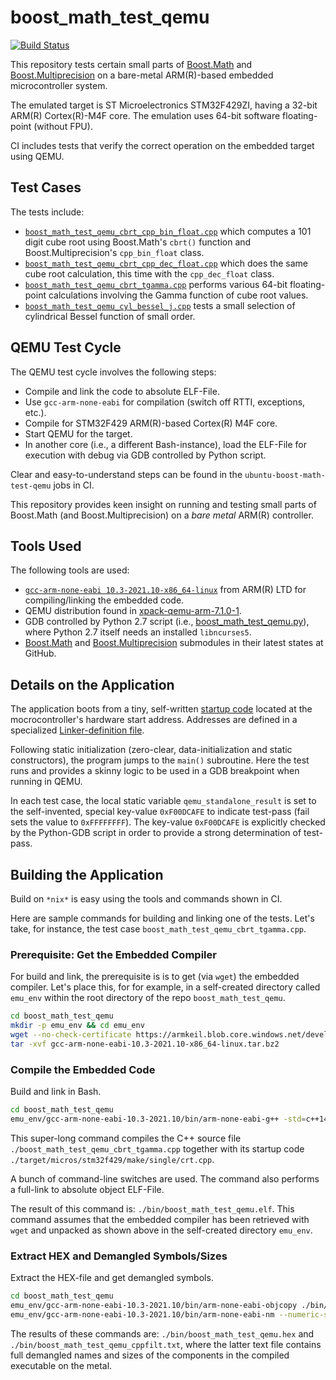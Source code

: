 boost_math_test_qemu
==================

[![Build Status](https://github.com/ckormanyos/boost_math_test_qemu/actions/workflows/boost_math_test_qemu.yml/badge.svg)](https://github.com/ckormanyos/boost_math_test_qemu/actions)

This repository tests certain small parts of
[Boost.Math](https://github.com/boostorg/math)
and
[Boost.Multiprecision](https://github.com/boostorg/multiprecision)
on a bare-metal ARM(R)-based embedded microcontroller system.

The emulated target is ST Microelectronics STM32F429ZI,
having a 32-bit ARM(R) Cortex(R)-M4F core.
The emulation uses 64-bit software floating-point (without FPU).

CI includes tests that verify the correct operation on the
embedded target using QEMU.

## Test Cases

The tests include:
  - [`boost_math_test_qemu_cbrt_cpp_bin_float.cpp`](./boost_math_test_qemu_cbrt_cpp_bin_float.cpp) which computes a $101$ digit cube root using Boost.Math's `cbrt()` function and Boost.Multiprecision's `cpp_bin_float` class.
  - [`boost_math_test_qemu_cbrt_cpp_dec_float.cpp`](./boost_math_test_qemu_cbrt_cpp_dec_float.cpp) which does the same cube root calculation, this time with the `cpp_dec_float` class.
  - [`boost_math_test_qemu_cbrt_tgamma.cpp`](./boost_math_test_qemu_cbrt_tgamma.cpp) performs various 64-bit floating-point calculations involving the Gamma function of cube root values.
  - [`boost_math_test_qemu_cyl_bessel_j.cpp`](./boost_math_test_qemu_cyl_bessel_j.cpp) tests a small selection of cylindrical Bessel function of small order.

## QEMU Test Cycle

The QEMU test cycle involves the following steps:
  - Compile and link the code to absolute ELF-File.
  - Use `gcc-arm-none-eabi` for compilation (switch off RTTI, exceptions, etc.).
  - Compile for STM32F429 ARM(R)-based Cortex(R) M4F core.
  - Start QEMU for the target.
  - In another core (i.e., a different Bash-instance), load the ELF-File for execution with debug via GDB controlled by Python script.

Clear and easy-to-understand steps can be found in the
`ubuntu-boost-math-test-qemu` jobs in CI.

This repository provides keen insight on running and testing
small parts of Boost.Math (and Boost.Multiprecision)
on a _bare_ _metal_ ARM(R) controller.

## Tools Used

The following tools are used:
  - [`gcc-arm-none-eabi 10.3-2021.10-x86_64-linux`](https://developer.arm.com/downloads/-/gnu-rm) from ARM(R) LTD for compiling/linking the embedded code.
  - QEMU distribution found in [xpack-qemu-arm-7.1.0-1](https://github.com/xpack-dev-tools/qemu-arm-xpack/releases).
  - GDB controlled by Python 2.7 script (i.e., [boost_math_test_qemu.py](./target/build/boost_math_test_qemu.py)), where Python 2.7 itself needs an installed `libncurses5`.
  - [Boost.Math](https://github.com/boostorg/math) and [Boost.Multiprecision](https://github.com/boostorg/multiprecision) submodules in their latest states at GitHub.

## Details on the Application

The application boots from a tiny, self-written
[startup code](./target/micros/stm32f429/make/single/crt.cpp)
located at the mocrocontroller's hardware start address.
Addresses are defined in a specialized
[Linker-definition file](./target/micros/stm32f429/make/stm32f429.ld).

Following static initialization (zero-clear, data-initialization
and static constructors), the program jumps to
the `main()` subroutine. Here the test runs and provides
a skinny logic to be used in a GDB breakpoint when running
in QEMU.

In each test case, the local static variable `qemu_standalone_result`
is set to the self-invented, special key-value `0xF00DCAFE`
to indicate test-pass (fail sets the value to `0xFFFFFFFF`).
The key-value `0xF00DCAFE` is explicitly checked by the Python-GDB script
in order to provide a strong determination of test-pass.

## Building the Application

Build on `*nix*` is easy using the tools and commands
shown in CI.

Here are sample commands for building and linking one of the tests.
Let's take, for instance, the test case `boost_math_test_qemu_cbrt_tgamma.cpp`.

### Prerequisite: Get the Embedded Compiler

For build and link, the prerequisite is is to get (via `wget`) the embedded
compiler. Let's place this, for for example, in a self-created
directory called `emu_env` within the root directory of the repo
`boost_math_test_qemu`.


```sh
cd boost_math_test_qemu
mkdir -p emu_env && cd emu_env
wget --no-check-certificate https://armkeil.blob.core.windows.net/developer/Files/downloads/gnu-rm/10.3-2021.10/gcc-arm-none-eabi-10.3-2021.10-x86_64-linux.tar.bz2
tar -xvf gcc-arm-none-eabi-10.3-2021.10-x86_64-linux.tar.bz2
```

### Compile the Embedded Code

Build and link in Bash.

```sh
cd boost_math_test_qemu
emu_env/gcc-arm-none-eabi-10.3-2021.10/bin/arm-none-eabi-g++ -std=c++14 -Wall -Wextra -Wpedantic -O2 -g -gdwarf-2 -ffunction-sections -fdata-sections -x c++ -fno-rtti -fno-use-cxa-atexit -fno-exceptions -fno-nonansi-builtins -fno-threadsafe-statics -fno-enforce-eh-specs -ftemplate-depth=128 -mcpu=cortex-m4 -mtune=cortex-m4 -mthumb -mfloat-abi=soft -mno-unaligned-access -mno-long-calls -DBOOST_MATH_TEST_QEMU_STANDALONE_MAIN -I. -I../boost-root ./boost_math_test_qemu_cbrt_tgamma.cpp ./target/micros/stm32f429/make/single/crt.cpp -nostartfiles -Wl,--gc-sections -Wl,-Map,./bin/boost_math_test_qemu.map -T ./target/micros/stm32f429/make/stm32f429.ld -Wl,--print-memory-usage --specs=nano.specs --specs=nosys.specs -o ./bin/boost_math_test_qemu.elf
```

This super-long command compiles the C++ source file
`./boost_math_test_qemu_cbrt_tgamma.cpp`
together with its startup code
`./target/micros/stm32f429/make/single/crt.cpp`.

A bunch of command-line switches are used.
The command also performs a full-link to absolute object ELF-File.

The result of this command is: `./bin/boost_math_test_qemu.elf`.
This command assumes that the embedded compiler has been retrieved
with `wget` and unpacked as shown above in the self-created directory
`emu_env`.

### Extract HEX and Demangled Symbols/Sizes

Extract the HEX-file and get demangled symbols.

```sh
cd boost_math_test_qemu
emu_env/gcc-arm-none-eabi-10.3-2021.10/bin/arm-none-eabi-objcopy ./bin/boost_math_test_qemu.elf -O ihex ./bin/boost_math_test_qemu.hex
emu_env/gcc-arm-none-eabi-10.3-2021.10/bin/arm-none-eabi-nm --numeric-sort --print-size ./bin/boost_math_test_qemu.elf | emu_env/gcc-arm-none-eabi-10.3-2021.10/bin/arm-none-eabi-c++filt > ./bin/boost_math_test_qemu_cppfilt.txt
```

The results of these commands are: `./bin/boost_math_test_qemu.hex`
and `./bin/boost_math_test_qemu_cppfilt.txt`, where the latter text
file contains full demangled names and sizes of the components
in the compiled executable on the metal.
